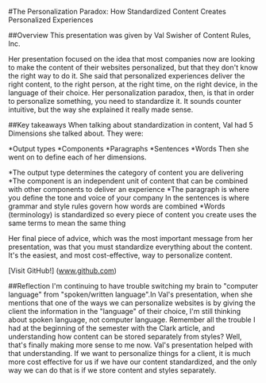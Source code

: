 #The Personalization Paradox: How Standardized Content Creates Personalized Experiences

##Overview
This presentation was given by Val Swisher of Content Rules, Inc.

Her presentation focused on the idea that most companies now are looking to make the content of their websites personalized, but that they don't know the right way to do it. She said that personalized experiences deliver the right content, to the right person, at the right time, on the right device, in the language of their choice. Her personalization paradox, then, is that in order to personalize something, you need to standardize it. It sounds counter intuitive, but the way she explained it really made sense.

##Key takeaways
When talking about standardization in content, Val had 5 Dimensions she talked about. They were:

*Output types
*Components
*Paragraphs
*Sentences
*Words
Then she went on to define each of her dimensions.

*The output type determines the category of content you are delivering
*The component is an independent unit of content that can be combined with other components to deliver an experience
*The paragraph is where you define the tone and voice of your company
In the sentences is where grammar and style rules govern how words are combined
*Words (terminology) is standardized so every piece of content you create uses the same terms to mean the same thing

Her final piece of advice, which was the most important message from her presentation, was that you must standardize everything about the content. It's the easiest, and most cost-effective, way to personalize content.

[Visit GitHub!] (www.github.com)

##Reflection
I'm continuing to have trouble switching my brain to "computer language" from "spoken/written language".In Val's presentation, when she mentions that one of the ways we can personalize websites is by giving the client the information in the "language" of their choice, I'm still thinking about spoken language, not computer language. Remember all the trouble I had at the beginning of the semester with the Clark article, and understanding how content can be stored separately from styles? Well, that's finally making more sense to me now. Val's presentation helped with that understanding. If we want to personalize things for a client, it is much more cost effective for us if we have our content standardized, and the only way we can do that is if we store content and styles separately.
